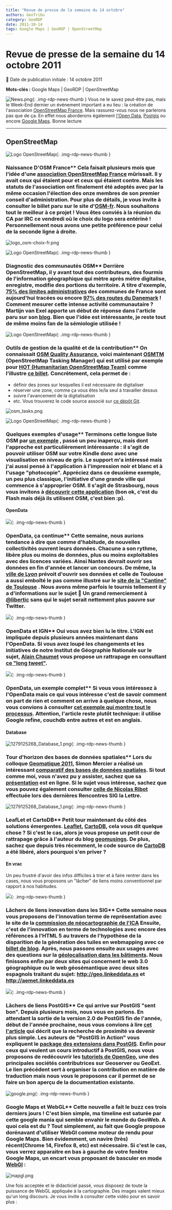 ```yaml
---
title: "Revue de presse de la semaine du 14 octobre"
authors: GeoTribu
category: GeoRDP
date: 2011-10-14
tags: Google Maps | GeoRDP | OpenStreetMap
---
```


# Revue de presse de la semaine du 14 octobre 2011


:calendar: Date de publication initiale : 14 octobre 2011

**Mots-clés :** Google Maps | GeoRDP | OpenStreetMap


![News.png](https://cdn.geotribu.fr/images/internal/icons-rdp-news/news.png){: .img-rdp-news-thumb }
Vous ne le savez peut-être pas, mais le Week-End dernier un événement important a eu lieu : la création de l'association [OpenStreetMap France](#news11). Mais rassurez-vous nous ne parlerons pas que de ça. En effet nous aborderons également [l'Open Data](#opendata), [Postgis](#news12) ou encore [Google Maps](#news22). Bonne lecture



----

## OpenStreetMap

 ![Logo OpenStreetMap](https://cdn.geotribu.fr/images/logos-icones/OpenStreetMap/Openstreetmap.png){: .img-rdp-news-thumb }

### Naissance D'OSM France** Cela faisait plusieurs mois que l'idée d'une [association OpenStreetMap France](http://wiki.openstreetmap.org/wiki/WikiProject_France/Projet_d%27association_en_France/Statuts) mûrissait. Il y avait ceux qui étaient pour et ceux qui étaient contre. Mais les statuts de l'association ont finalement été adoptés avec par la même occasion l'élection des onze membres de son premier conseil d'administration. Pour plus de détails, je vous invite à consulter le billet paru sur le site d'[OSM-fr](http://www.openstreetmap.fr/). Nous souhaitons tout le meilleur à ce projet ! Vous êtes conviés à la réunion du CA par IRC ce vendredi où le choix du logo sera entériné ! Personnellement nous avons une petite préférence pour celui de la seconde ligne à droite.

 ![logo_osm-choix-fr.png](http://geotribu.net/sites/default/files/Tuto/img/Blog/logo_osm-choix-fr.png)



 ![Logo OpenStreetMap](https://cdn.geotribu.fr/images/logos-icones/OpenStreetMap/Openstreetmap.png){: .img-rdp-news-thumb }

### Diagnostic des communautés OSM** Derrière OpenStreetMap, il y avant tout des contributeurs, des fourmis de l'information géographique qui mètre après mètre digitalise, enregistre, modifie des portions du territoire. A titre d'exemple, [75% des limites administratives](http://twitter.com/#!/OSM_FR/status/124504346485465088) des communes de France sont aujourd'hui tracées ou encore [97% des routes du Danemark](http://www.microformats.dk/kort/vejenkursus/vejnetosmuk.html) ! Comment mesurer cette intense activité communautaire ? Martijn van Exel apporte un début de réponse dans l'article paru sur son [blog](http://oegeo.wordpress.com/2011/09/19/taking-the-temperature-of-local-openstreetmap-communities/). Bien que l'idée est intéressante, je reste tout de même moins fan de la sémiologie utilisée !



 ![Logo OpenStreetMap](https://cdn.geotribu.fr/images/logos-icones/OpenStreetMap/Openstreetmap.png){: .img-rdp-news-thumb }

### Outils de gestion de la qualité et de la contribution** On connaissait [OSM Quality Assurance](http://osmqa2.qualitystreetmap.org/osmqa/), voici maintenant [OSMTM](http://tasks.hotosm.org/) (OpenStreetMap Tasking Manager) qui est utilisé par exemple pour [HOT (Humanitarian OpenStreetMap Team)](http://hot.openstreetmap.org/) comme l'illustre [ce billet](http://hot.openstreetmap.org/weblog/2011/09/hot-tasks-get-your-hot-tasks/). Concrètement, cela permet de :

  * définir des zones sur lesquelles il est nécessaire de digitaliser
 * réserver une zone, comme ça vous êtes le/la seul à travailler dessus
 * suivre l'avancement de la digitalisation
 * etc.
  Vous trouverez le code source associé sur [ce dépôt Git](https://github.com/pgiraud/OSMTM).

 ![osm_tasks.png](http://geotribu.net/sites/default/files/Tuto/img/Blog/OSM/osm_tasks.png)



 ![Logo OpenStreetMap](https://cdn.geotribu.fr/images/logos-icones/OpenStreetMap/Openstreetmap.png){: .img-rdp-news-thumb }

### Quelques exemples d'usage** Terminons cette longue liste OSM par [un exemple](http://www.kindle-maps.com/blog/kindle-specific-map-style.html) , passé un peu inaperçu, mais dont l'approche est particulièrement intéressante : il s'agit de pouvoir utiliser OSM sur votre Kindle donc avec une visualisation en niveau de gris. Le support m'a intéressé mais j'ai aussi pensé à l'application à l'impression noir et blanc et à l'usage "photocopie". Appréciez dans ce deuxième exemple, un peu plus classique, l'initiative d'une grande ville qui commence à s'approprier OSM. Il s'agit de Strasbourg, nous vous invitons à [découvrir cette application](http://carto.strasbourg.eu) (bon ok, c'est du Flash mais déjà ils utilisent OSM, c'est bien :p).



#### OpenData

 ![](https://cdn.geotribu.fr/images/internal/icons-rdp-news/world.png){: .img-rdp-news-thumb }

### OpenData, ça continue** Cette semaine, nous aurions tendance à dire que comme d'habitude, de nouvelles collectivités ouvrent leurs données. Chacune a son rythme, libère plus ou moins de données, plus ou moins exploitables avec des licences variées. Ainsi Nantes devrait ouvrir ses données en fin d'année et lancer un concours. De même, la [ville de Lyon](https://rhone-alpes.partipirate.org/post/2011/09/25/Lancement-du-projet-de-donn%c3%a9es-ouvertes-%c3%a0-Lyon) prévoit d'ouvrir ses données et celle de Toulouse a aussi emboîté le pas comme illustré sur le [site de la "Cantine" de Toulouse](http://lacantine-toulouse.org/mobilemondaytlse/retour-sur-le-mobile-monday-3-%E2%80%93-open-data-%E2%80%93-26-septembre-2011) . Nous avons même parfois le tournis tellement il y a d'informations sur le sujet :slightly_smiling_face: Un grand remerciement à [@libertic](http://twitter.com/#!/libertic) sans qui le sujet serait nettement plus pauvre sur Twitter.



 ![](https://cdn.geotribu.fr/images/internal/icons-rdp-news/world.png){: .img-rdp-news-thumb }

### OpenData et IGN** Oui vous avez bien lu le titre. L'IGN est impliquée depuis plusieurs années maintenant dans l'OpenData. Si vous avez loupé les changements et les initiatives de notre Institut de Géographie Nationale sur le sujet, [Alain Chaumet](http://twitter.com/#!/acIGN) vous propose un rattrapage en consultant [ce "long tweet"](http://twitlonger.com/show/diku3h).



 ![](https://cdn.geotribu.fr/images/internal/icons-rdp-news/world.png){: .img-rdp-news-thumb }

### OpenData, un exemple complet** Si vous vous intéressez à l'OpenData mais ce qui vous intéresse c'est de savoir comment on part de rien et comment on arrive à quelque chose, nous vous convions à consulter [cet exemple qui montre tout le processus](http://codeforamerica.org/2011/09/27/a-data-liberation-walkthrough/). Attention, l'article reste plutôt technique: il utilise Google refine, couchdb entre autres et est en anglais.



#### Database

 ![1279125268_Database_1.png](/sites/default/files/Tuto/img/Blog/divers/1279125268_Database_1.png){: .img-rdp-news-thumb }

### Tour d'horizon des bases de données spatiales** Lors du colloque [Geomatique 2011](http://www.geomatics2011.com/), Simon Mercier a réalisé un intéressant [comparatif des bases de données spatiales](http://www.geomatics2011.com/index.php?option=com_hpjgestion&task=preview&tmpl=component&cid%5B0%5D=1150&lang=fr). Si tout comme moi, vous n'avez pu y assister, sachez que sa [présentation](http://mgeospatial.com/database.pdf) est en ligne. Si le sujet vous intéresse, sachez que vous pouvez également consulter [celle de Nicolas Ribot](http://www.rencontres-sig-la-lettre.fr/wp-content/uploads/2010/05/Serveur-Ribot.pdf) effectuée lors des dernières Rencontres SIG la Lettre.



 ![1279125268_Database_1.png](/sites/default/files/Tuto/img/Blog/divers/1279125268_Database_1.png){: .img-rdp-news-thumb }

### LeafLet et CartoDB** Petit tour maintenant du côté des solutions émergentes. [Leaflet](http://leaflet.cloudmade.com/), [CartoDB](http://cartodb.com/), cela vous dit quelque chose ? Si c'est le cas, alors je vous propose un petit cour de rattrapage grâce à l'auteur du blog [geomusings](http://blog.geomusings.com/2011/10/13/cartodb-leaflet-easy/). De plus, sachez que depuis très récemment, le code source de [CartoDB ](https://github.com/vizzuality/cartodb)a été libéré, alors pourquoi s'en priver ?

#### En vrac

 Un peu frustré d'avoir des infos difficiles à trier et à faire rentrer dans les cases, nous vous proposons un "lâcher" de liens moins conventionnel par rapport à nos habitudes.

 ![](https://cdn.geotribu.fr/images/internal/icons-rdp-news/world.png){: .img-rdp-news-thumb }

### Lâchers de liens innovation dans les SIG** Cette semaine nous vous proposons de l'innovation terme de représentation avec le site de la [commission de néocartographie de l'ICA](http://neocartography.icaci.org) Ensuite, c'est de l'innovation en terme de technologies avec encore des références à l'HTML 5 au travers de l'hypothèse de la disparition de la génération des tuiles en webmapping avec ce [billet de blog](http://www.georelated.com/2011/10/fall-of-tiled-map-image.html). Après, nous passons ensuite aux usages avec des questions sur la [géolocalisation dans les bâtiments](http://radar.oreilly.com/2011/10/indoor-navigation.html). Nous finissons enfin par deux sites qui concernent le web 3.0 géographique ou le web géosémantique avec deux sites espagnols traitant du sujet: <http://geo.linkeddata.es> et <http://aemet.linkeddata.es>

 ![](https://cdn.geotribu.fr/images/internal/icons-rdp-news/world.png){: .img-rdp-news-thumb }

### Lâchers de liens PostGIS** Ce qui arrive sur PostGIS "sent bon". Depuis plusieurs mois, nous vous en parlons. En attendant la sortie de la version 2.0 de PostGIS fin de l'année, début de l'année prochaine, nous vous convions à lire [cet l'article](http://blog.opengeo.org/2011/09/28/indexed-nearest-neighbour-search-in-postgis/) qui décrit que la recherche de proximité va devenir plus simple. Les auteurs de "PostGIS in Action" vous expliquent le [package des extensions dans PostGIS](http://www.postgresonline.com/journal/archives/224-Lessons-learned-Packaging-PostGIS-Extensions-Part-1.html). Enfin pour ceux qui veulent un cours introductif à PostGIS, nous vous proposons de redécouvrir les [tutoriels de OpenGeo](https://sites.google.com/a/opengeo.org/opengeo-translation/), une des principales sociétés contributrices sur Geoserver ou GeoExt. Le lien précédent sert à organiser la contribution en matière de traduction mais nous vous le proposons car il permet de se faire un bon aperçu de la documentation existante.

 ![google.png](http://geotribu.net/sites/default/files/Tuto/img/Blog/google.png){: .img-rdp-news-thumb }

### Google Maps et WebGL** Cette nouvelle a fait le buzz ces trois derniers jours ! C'est bien simple, ma timeline est saturée par cette google mania qui semble envahir le monde du GeoWeb. A quoi cela est du ? Tout simplement, au fait que Google propose dorénavant d'utiliser WebGl comme moteur de rendu pour Google Maps. Bien évidemment, un navire (très) récent(Chrome 14, Firefox 8, etc) est nécessaire. Si c'est le cas, vous verrez apparaitre en bas à gauche de votre fenêtre Google Maps, un encart vous proposant de basculer en mode [WebGl](http://fr.wikipedia.org/wiki/WebGL) :

 ![mapgl.png](http://www.geotribu.net/sites/default/files/Tuto/img/Blog/Gmaps/mapgl.png)

 Une fois acceptée et le didacticiel passé, vous disposez de toute la puissance de WebGL appliquée à la cartographie. Des images valent mieux qu'un long discours. Je vous invite à consulter cette vidéo pour en savoir plus :
